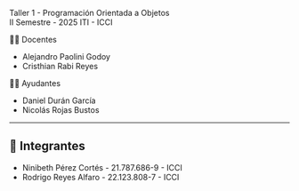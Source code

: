 Taller 1 - Programación Orientada a Objetos  
II Semestre - 2025 ITI - ICCI  

👨‍🏫 Docentes
- Alejandro Paolini Godoy  
- Cristhian Rabi Reyes  

👨‍💻 Ayudantes
- Daniel Durán García  
- Nicolás Rojas Bustos  

---

## 👥 Integrantes
- Ninibeth Pérez Cortés - 21.787.686-9 - ICCI
- Rodrigo Reyes Alfaro - 22.123.808-7 - ICCI
